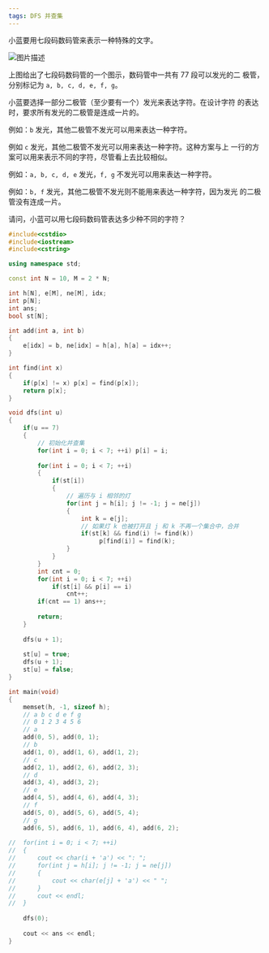 ```yaml
---
tags: DFS 并查集
---
```




小蓝要用七段码数码管来表示一种特殊的文字。

![图片描述](https://doc.shiyanlou.com/courses/uid1580206-20210312-1615527941739)

上图给出了七段码数码管的一个图示，数码管中一共有 77 段可以发光的二 极管，分别标记为 `a, b, c, d, e, f, g`。

小蓝要选择一部分二极管（至少要有一个）发光来表达字符。在设计字符 的表达时，要求所有发光的二极管是连成一片的。

例如：`b` 发光，其他二极管不发光可以用来表达一种字符。

例如 `c` 发光，其他二极管不发光可以用来表达一种字符。这种方案与上 一行的方案可以用来表示不同的字符，尽管看上去比较相似。

例如：`a, b, c, d, e` 发光，`f, g` 不发光可以用来表达一种字符。

例如：`b, f` 发光，其他二极管不发光则不能用来表达一种字符，因为发光 的二极管没有连成一片。

请问，小蓝可以用七段码数码管表达多少种不同的字符？



```cpp
#include<cstdio>
#include<iostream>
#include<cstring>

using namespace std;

const int N = 10, M = 2 * N;

int h[N], e[M], ne[M], idx;
int p[N];
int ans;
bool st[N];

int add(int a, int b)
{
	e[idx] = b, ne[idx] = h[a], h[a] = idx++;
}

int find(int x)
{
	if(p[x] != x) p[x] = find(p[x]);
	return p[x];
}

void dfs(int u)
{
	if(u == 7)
	{
		// 初始化并查集 
		for(int i = 0; i < 7; ++i) p[i] = i;
		
		for(int i = 0; i < 7; ++i) 
		{
			if(st[i])
			{
				// 遍历与 i 相邻的灯  
				for(int j = h[i]; j != -1; j = ne[j])
				{
					int k = e[j];
					// 如果灯 k 也被打开且 j 和 k 不再一个集合中，合并 
					if(st[k] && find(i) != find(k))
						 p[find(i)] = find(k);
				}
			}
		}
		int cnt = 0;
		for(int i = 0; i < 7; ++i)
			if(st[i] && p[i] == i)  
				cnt++;
		if(cnt == 1) ans++;
		
		return;
	}
	
	dfs(u + 1);
	
	st[u] = true;
	dfs(u + 1);
	st[u] = false;
}

int main(void)
{
	memset(h, -1, sizeof h);
	// a b c d e f g
	// 0 1 2 3 4 5 6
	// a 
	add(0, 5), add(0, 1);
	// b
	add(1, 0), add(1, 6), add(1, 2);
	// c
	add(2, 1), add(2, 6), add(2, 3);
	// d
	add(3, 4), add(3, 2);
	// e 
	add(4, 5), add(4, 6), add(4, 3);
	// f
	add(5, 0), add(5, 6), add(5, 4);
	// g
	add(6, 5), add(6, 1), add(6, 4), add(6, 2);
	
//	for(int i = 0; i < 7; ++i)
//	{
//		cout << char(i + 'a') << ": ";
//		for(int j = h[i]; j != -1; j = ne[j])
//		{
//			cout << char(e[j] + 'a') << " ";
//		}
//		cout << endl;
//	}
	
	dfs(0);
	
	cout << ans << endl;
} 
```

